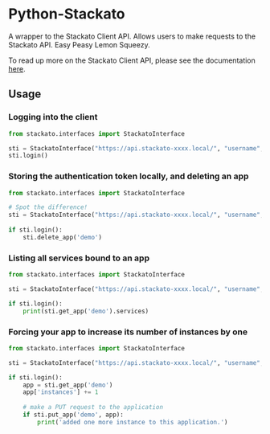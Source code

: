 Python-Stackato
===============

A wrapper to the Stackato Client API. Allows users to make requests to the Stackato API. Easy Peasy Lemon Squeezy.

To read up more on the Stackato Client API, please see the documentation [here](http://docs.stackato.com/api/client.html).

## Usage

### Logging into the client

```python
from stackato.interfaces import StackatoInterface

sti = StackatoInterface("https://api.stackato-xxxx.local/", "username", "password")
sti.login()
```

### Storing the authentication token locally, and deleting an app

```python
from stackato.interfaces import StackatoInterface

# Spot the difference!
sti = StackatoInterface("https://api.stackato-xxxx.local/", "username", "password", store_token=True)
    
if sti.login():
    sti.delete_app('demo')
```

### Listing all services bound to an app

```python
from stackato.interfaces import StackatoInterface

sti = StackatoInterface("https://api.stackato-xxxx.local/", "username", "password")

if sti.login():
    print(sti.get_app('demo').services)
```

### Forcing your app to increase its number of instances by one

```python
from stackato.interfaces import StackatoInterface

sti = StackatoInterface("https://api.stackato-xxxx.local/", "username", "password")

if sti.login():
    app = sti.get_app('demo')
    app['instances'] += 1
        
    # make a PUT request to the application
    if sti.put_app('demo', app):
        print('added one more instance to this application.')
```
